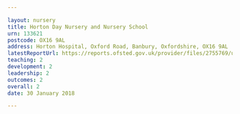 ```yaml
---

layout: nursery
title: Horton Day Nursery and Nursery School
urn: 133621
postcode: OX16 9AL
address: Horton Hospital, Oxford Road, Banbury, Oxfordshire, OX16 9AL
latestReportUrl: https://reports.ofsted.gov.uk/provider/files/2755769/urn/133621.pdf
teaching: 2
development: 2
leadership: 2
outcomes: 2
overall: 2
date: 30 January 2018

---
```

